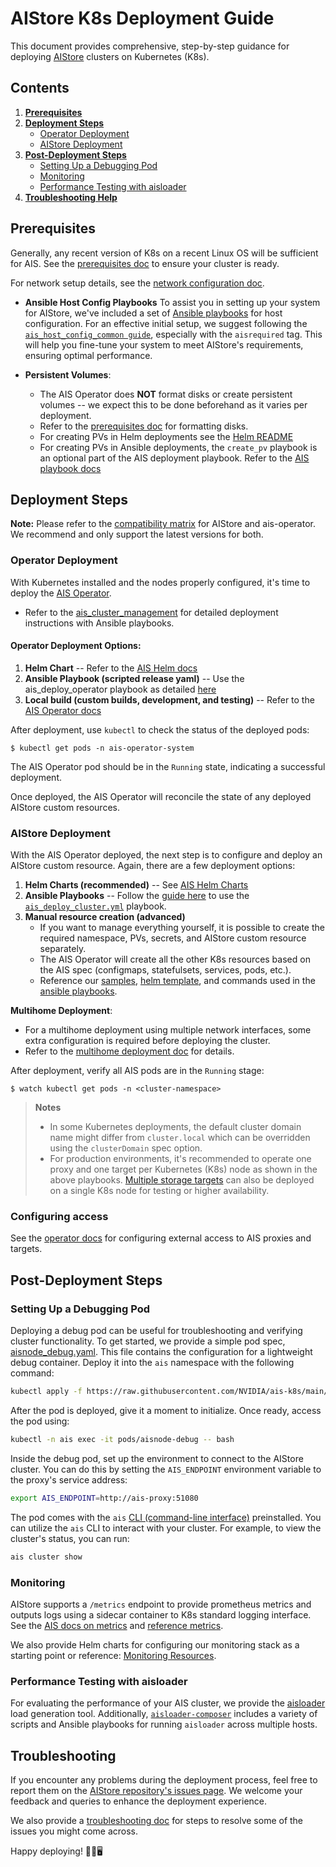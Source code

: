 # AIStore K8s Deployment Guide

This document provides comprehensive, step-by-step guidance for deploying [AIStore](https://github.com/NVIDIA/aistore) clusters on Kubernetes (K8s).

## Contents

1. [**Prerequisites**](#prerequisites)
1. [**Deployment Steps**](#deployment-steps)
   - [Operator Deployment](#operator-deployment)
   - [AIStore Deployment](#aistore-deployment)
1. [**Post-Deployment Steps**](#post-deployment-steps)
   - [Setting Up a Debugging Pod](#setting-up-a-debugging-pod)
   - [Monitoring](#monitoring)
   - [Performance Testing with aisloader](#performance-testing-with-aisloader)
1. [**Troubleshooting Help**](#troubleshooting)

## Prerequisites

Generally, any recent version of K8s on a recent Linux OS will be sufficient for AIS. 
See the [prerequisites doc](./prerequisites.md) to ensure your cluster is ready.

For network setup details, see the [network configuration doc](./network_configuration.md).

- **Ansible Host Config Playbooks**
To assist you in setting up your system for AIStore, we've included a set of [Ansible playbooks](../playbooks/host-config/README.md) for host configuration.
For an effective initial setup, we suggest following the [`ais_host_config_common guide`](../playbooks/host-config/docs/ais_host_config_common.md), especially with the `aisrequired` tag.
This will help you fine-tune your system to meet AIStore's requirements, ensuring optimal performance. 

- **Persistent Volumes**:
  - The AIS Operator does **NOT** format disks or create persistent volumes -- we expect this to be done beforehand as it varies per deployment. 
  - Refer to the [prerequisites doc](./prerequisites.md) for formatting disks.
  - For creating PVs in Helm deployments see the [Helm README](../helm/README.md#pv-creation) 
  - For creating PVs in Ansible deployments, the `create_pv` playbook is an optional part of the AIS deployment playbook. Refer to the [AIS playbook docs](../playbooks/ais-deployment/docs/ais_cluster_management.md#2-deploying-aistore) 

## Deployment Steps

**Note:** Please refer to the [compatibility matrix](COMPATIBILITY.md) for AIStore and ais-operator. We recommend and only support the latest versions for both.

### Operator Deployment

With Kubernetes installed and the nodes properly configured, it's time to deploy the [AIS Operator](../operator/README.md).

- Refer to the [ais_cluster_management](../playbooks/ais-deployment/docs/ais_cluster_management.md) for detailed deployment instructions with Ansible playbooks.

#### Operator Deployment Options:

1. **Helm Chart** -- Refer to the [AIS Helm docs](../helm/README.md)
2. **Ansible Playbook (scripted release yaml)** -- Use the ais_deploy_operator playbook as detailed [here](../playbooks/ais-deployment/docs/ais_cluster_management.md#1-deploying-ais-kubernetes-operator)
3. **Local build (custom builds, development, and testing)** -- Refer to the [AIS Operator docs](../operator/README.md#deploy-ais-operator)


After deployment, use `kubectl` to check the status of the deployed pods:
  ```
  $ kubectl get pods -n ais-operator-system
  ```
  The AIS Operator pod should be in the `Running` state, indicating a successful deployment.

Once deployed, the AIS Operator will reconcile the state of any deployed AIStore custom resources.

### AIStore Deployment

With the AIS Operator deployed, the next step is to configure and deploy an AIStore custom resource.
Again, there are a few deployment options:

1. **Helm Charts (recommended)** -- See [AIS Helm Charts](../helm/README.md)
2. **Ansible Playbooks** -- Follow the [guide here](../playbooks/ais-deployment/docs/ais_cluster_management.md#2-deploying-aistore) to use the [`ais_deploy_cluster.yml`](../playbooks/ais-deployment/ais_deploy_cluster.yml) playbook.
3. **Manual resource creation (advanced)**
    - If you want to manage everything yourself, it is possible to create the required namespace, PVs, secrets, and AIStore custom resource separately.
    - The AIS Operator will create all the other K8s resources based on the AIS spec (configmaps, statefulsets, services, pods, etc.).
    - Reference our [samples](./samples/), [helm template](../helm/ais/charts/ais-cluster/templates/ais.yaml), and commands used in the [ansible playbooks](../playbooks/ais-deployment/).

**Multihome Deployment**:
  - For a multihome deployment using multiple network interfaces, some extra configuration is required before deploying the cluster.
  - Refer to the [multihome deployment doc](../playbooks/ais-deployment/docs/deploy_with_multihome.md) for details. 

After deployment, verify all AIS pods are in the `Running` stage:
```
$ watch kubectl get pods -n <cluster-namespace>
```

> **Notes**
> - In some Kubernetes deployments, the default cluster domain name might differ from `cluster.local` which can be overridden using the `clusterDomain` spec option.
> - For production environments, it's recommended to operate one proxy and one target per Kubernetes (K8s) node as shown in the above playbooks. [Multiple storage targets](multiple_targets_per_node.md) can also be deployed on a single K8s node for testing or higher availability.

### Configuring access

See the [operator docs](../operator/README.md#enabling-external-access) for configuring external access to AIS proxies and targets.

## Post-Deployment Steps

### Setting Up a Debugging Pod

Deploying a debug pod can be useful for troubleshooting and verifying cluster functionality.
To get started, we provide a simple pod spec, [aisnode_debug.yaml](../manifests/debug/aisnode_debug.yaml).
This file contains the configuration for a lightweight debug container.
Deploy it into the `ais` namespace with the following command:

```bash
kubectl apply -f https://raw.githubusercontent.com/NVIDIA/ais-k8s/main/manifests/debug/aisnode_debug.yaml
```
After the pod is deployed, give it a moment to initialize. Once ready, access the pod using:

```bash
kubectl -n ais exec -it pods/aisnode-debug -- bash
```

Inside the debug pod, set up the environment to connect to the AIStore cluster.
You can do this by setting the `AIS_ENDPOINT` environment variable to the proxy's service address:

```bash
export AIS_ENDPOINT=http://ais-proxy:51080
```

The pod comes with the `ais` [CLI (command-line interface)](https://github.com/NVIDIA/aistore/blob/main/docs/cli.md) preinstalled.
You can utilize the `ais` CLI to interact with your cluster.
For example, to view the cluster's status, you can run:

```bash
ais cluster show
```

### Monitoring

AIStore supports a `/metrics` endpoint to provide prometheus metrics and outputs logs using a sidecar container to K8s standard logging interface. See the [AIS docs on metrics](https://github.com/NVIDIA/aistore/blob/main/docs/metrics.md) and [reference metrics](https://github.com/NVIDIA/aistore/blob/main/docs/metrics-reference.md).

We also provide Helm charts for configuring our monitoring stack as a starting point or reference: [Monitoring Resources](../monitoring/README.md).

### Performance Testing with aisloader

For evaluating the performance of your AIS cluster, we provide the [aisloader](https://github.com/NVIDIA/aistore/blob/main/docs/aisloader.md) load generation tool.
Additionally, [`aisloader-composer`](https://github.com/NVIDIA/aistore/tree/main/bench/tools/aisloader-composer) includes a variety of scripts and Ansible playbooks for running `aisloader` across multiple hosts.

## Troubleshooting

If you encounter any problems during the deployment process, feel free to report them on the [AIStore repository's issues page](https://github.com/NVIDIA/aistore/issues). We welcome your feedback and queries to enhance the deployment experience. 

We also provide a [troubleshooting doc](troubleshooting.md) for steps to resolve some of the issues you might come across. 

Happy deploying! 🎉🚀🖥️